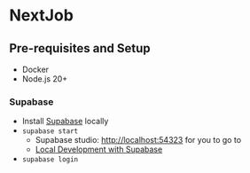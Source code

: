 # NextJob

## Pre-requisites and Setup

- Docker
- Node.js 20+

### Supabase

- Install [Supabase](https://supabase.com/docs/guides/cli/getting-started) locally
- `supabase start`
  - Supabase studio: [http://localhost:54323](http://localhost:54323) for you to go to
  - [Local Development with Supabase](https://supabase.com/docs/guides/cli/local-development)
- `supabase login`




